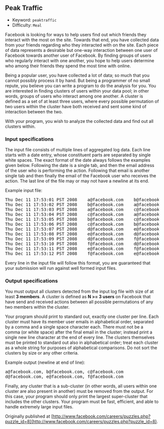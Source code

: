 ## Peak Traffic

  * Keyword:     `peaktraffic`
  * Difficulty:  `Meal`

Facebook is looking for ways to help users find out which friends they interact with the most on the site. Towards that end, you have collected data from your friends regarding who they interacted with on the site. Each piece of data represents a desirable but one-way interaction between one user of Facebook towards another user of Facebook. By finding groups of users who regularly interact with one another, you hope to help users determine who among their friends they spend the most time with online.

Being a popular user, you have collected a lot of data; so much that you cannot possibly process it by hand. But being a programmer of no small repute, you believe you can write a program to do the analysis for you. You are interested in finding clusters of users within your data pool; in other words, groups of users who interact among one another. A cluster is defined as a set of at least three users, where every possible permutation of two users within the cluster have both received and sent some kind of interaction between the two.

With your program, you wish to analyze the collected data and find out all clusters within.

### Input specifications

The input file consists of multiple lines of aggregated log data. Each line starts with a date entry, whose constituent parts are separated by single white spaces. The exact format of the date always follows the examples given below. Following the date is a single tab, and then the email address of the user who is performing the action. Following that email is another single tab and then finally the email of the Facebook user who receives the action. The last line of the file may or may not have a newline at its end.

Example input file:
<pre>
Thu Dec 11 17:53:01 PST 2008    a@facebook.com    b@facebook.com
Thu Dec 11 17:53:02 PST 2008    b@facebook.com    a@facebook.com
Thu Dec 11 17:53:03 PST 2008    a@facebook.com    c@facebook.com
Thu Dec 11 17:53:04 PST 2008    c@facebook.com    a@facebook.com
Thu Dec 11 17:53:05 PST 2008    b@facebook.com    c@facebook.com
Thu Dec 11 17:53:06 PST 2008    c@facebook.com    b@facebook.com
Thu Dec 11 17:53:07 PST 2008    d@facebook.com    e@facebook.com
Thu Dec 11 17:53:08 PST 2008    e@facebook.com    d@facebook.com
Thu Dec 11 17:53:09 PST 2008    d@facebook.com    f@facebook.com
Thu Dec 11 17:53:10 PST 2008    f@facebook.com    d@facebook.com
Thu Dec 11 17:53:11 PST 2008    e@facebook.com    f@facebook.com
Thu Dec 11 17:53:12 PST 2008    f@facebook.com    e@facebook.com
</pre>

Every line in the input file will follow this format, you are guaranteed that your submission will run against well formed input files.

### Output specifications

You must output all clusters detected from the input log file with size of at least **3 members**. A cluster is defined as **N >= 3 users** on Facebook that have send and received actions between all possible permutations of any two members within the cluster.

Your program should print to standard out, exactly one cluster per line. Each cluster must have its member user emails in alphabetical order, separated by a comma and a single space character each. There must not be a comma (or white space) after the final email in the cluster; instead print a single new line character at the end of every line. The clusters themselves must be printed to standard out also in alphabetical order; treat each cluster as a whole string for purposes of alphabetical comparisons. Do not sort the clusters by size or any other criteria.

Example output (newline at end of line):

<pre>
a@facebook.com, b@facebook.com, c@facebook.com
d@facebook.com, e@facebook.com, f@facebook.com
</pre>

Finally, any cluster that is a sub-cluster (in other words, all users within one cluster are also present in another) must be removed from the output. For this case, your program should only print the largest super-cluster that includes the other clusters. Your program must be fast, efficient, and able to handle extremely large input files.

Originally published at [http://www.facebook.com/careers/puzzles.php?puzzle_id=8](http://www.facebook.com/careers/puzzles.php?puzzle_id=8).
